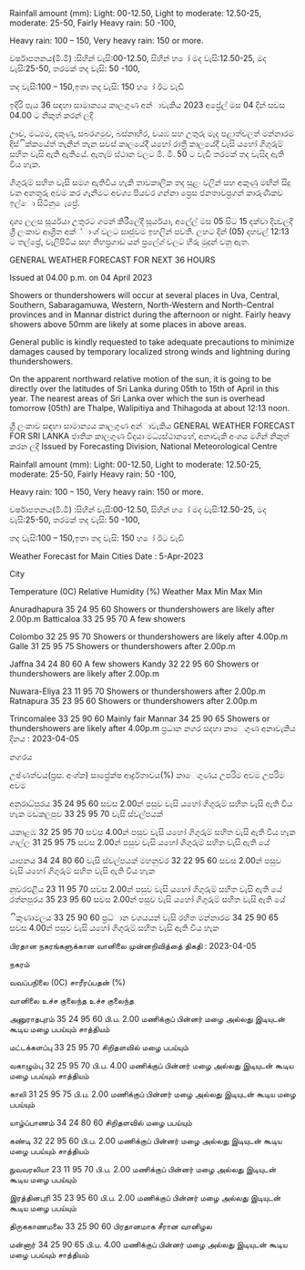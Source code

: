 Rainfall amount (mm): Light: 00-12.50, Light to moderate: 12.50-25, moderate: 25-50, Fairly Heavy rain: 50 -100,

Heavy rain: 100 – 150, Very heavy rain: 150 or more.

වර්ෂාපතනය(මි.මී) :සිහින් වැසි:00-12.50, සිහින් හ ෝ මද වැසි:12.50-25, මද වැසි:25-50, තරමක් තද වැසි: 50 -100,

තද වැසි:100 – 150,ඉතා තද වැසි: 150 හ ෝ ඊට වැඩි

ඉදිරි පැය 36 සඳහා සාමාන්‍යය කාලගුණ අන්‍ාවැකිය 2023 අප්‍රේල් මස 04 දින්‍ සවස 04.00 ට නිකුත් කරන්‍ ලදි

ඌව, මධ්‍යම, දකුණු, සබරගමුව, බස්නාහිර, වයඹ සහ උතුරු මැද පළාත්වලත් මන්නාරම දිස්ික්කයේත් තැනින් තැන සවස් කාලයේදී යහෝ රාත්‍රී කාලයේදී වැසි යහෝ ගිගුරුම් සහිත වැසි ඇති ඇතියේ. ඇතැම් ස්ථාන වලට මි. මී. 50 ට වැඩි තරමක් තද වැසිද ඇති විය හැක.

ගිගුරුම් සහිත වැසි සමග ඇතිවිය හැකි තාවකාලික තද සුළං වලින් සහ අකුණු මඟින් සිදු වන අනතුරු අවම කර ගැනීමට අවශ්‍ය පියවර ගන්නා ප්‍රෙස ජනතාවප්‍රගන් කාරුණිකව ඉල්ො සිටිනු ෙැප්‍රේ.

දෘශ්‍ය ලලස සූර්යයා උතුරට ගමන් කිරීලේදී සූර්යයා, අලේල් මස 05 සිට 15 දක්වා දින්‍වලදී ශ්‍රී ලංකාව ආශ්‍රිත අක්්ාංශ්‍ වලට සෘජුවම ඉහලින් පවතී. ලහට දින්‍ (05) දහවල් 12:13 ට තල්ප්‍රේ, වැලිපිටිය සහ තිහප්‍රගාඩ යන්‍ ප්‍රලේශ්‍ වලට හිරු මුදුන් වනු ඇත.

GENERAL WEATHER FORECAST FOR NEXT 36 HOURS

Issued at 04.00 p.m. on 04 April 2023

Showers or thundershowers will occur at several places in Uva, Central, Southern, Sabaragamuwa, Western, North-Western and North-Central provinces and in Mannar district during the afternoon or night. Fairly heavy showers above 50mm are likely at some places in above areas.

General public is kindly requested to take adequate precautions to minimize damages caused by temporary localized strong winds and lightning during thundershowers.

On the apparent northward relative motion of the sun, it is going to be directly over the latitudes of Sri Lanka during 05th to 15th of April in this year. The nearest areas of Sri Lanka over which the sun is overhead tomorrow (05th) are Thalpe, Walipitiya and Thihagoda at about 12:13 noon.

ශ්‍රී ලංකාව සඳහා සාමාන්‍යය කාලගුණ අන්‍ාවැකිය GENERAL WEATHER FORECAST FOR SRI LANKA ජාතික කාලගුණ විදයා මධ්‍යස්ථානහේ, අනාවැකි අංශය මගින් නිකුත් කරන ලදි Issued by Forecasting Division, National Meteorological Centre

Rainfall amount (mm): Light: 00-12.50, Light to moderate: 12.50-25, moderate: 25-50, Fairly Heavy rain: 50 -100,

Heavy rain: 100 – 150, Very heavy rain: 150 or more.

වර්ෂාපතනය(මි.මී) :සිහින් වැසි:00-12.50, සිහින් හ ෝ මද වැසි:12.50-25, මද වැසි:25-50, තරමක් තද වැසි: 50 -100,

තද වැසි:100 – 150,ඉතා තද වැසි: 150 හ ෝ ඊට වැඩි

Weather Forecast for Main Cities Date : 5-Apr-2023

City

Temperature (0C) Relative Humidity (%) Weather Max Min Max Min

Anuradhapura 35 24 95 60 Showers or thundershowers are likely after 2.00p.m Batticaloa 33 25 95 70 A few showers

Colombo 32 25 95 70 Showers or thundershowers are likely after 4.00p.m Galle 31 25 95 75 Showers or thundershowers after 2.00p.m

Jaffna 34 24 80 60 A few showers Kandy 32 22 95 60 Showers or thundershowers are likely after 2.00p.m

Nuwara-Eliya 23 11 95 70 Showers or thundershowers after 2.00p.m Ratnapura 35 23 95 60 Showers or thundershowers after 2.00p.m

Trincomalee 33 25 90 60 Mainly fair Mannar 34 25 90 65 Showers or thundershowers are likely after 4.00p.m ප්‍රධාන නගර සදහා කාෙගුණ අනාවැකිය දිනය : 2023-04-05

නගරය

උෂ්ණත්වය(ප්‍රස. අංශ්‍ක) සාප්‍රේක්ෂ ආර්ද්‍රතාවය(%) කාෙගුණය උපරිම අවම උපරිම අවම

අනුරාධ්‍පුරය 35 24 95 60 සවස 2.00න් පසුව වැසි යහෝ ගිගුරුම් සහිත වැසි ඇති විය හැක මඩකලපුව 33 25 95 70 වැසි ස්වල්පයක්

යකාළඹ 32 25 95 70 සවස 4.00න් පසුව වැසි යහෝ ගිගුරුම් සහිත වැසි ඇති විය හැක ගාල්ල 31 25 95 75 සවස 2.00න් පසුව වැසි යහෝ ගිගුරුම් සහිත වැසි ඇති යේ

යාපනය 34 24 80 60 වැසි ස්වල්පයක් මහනුවර 32 22 95 60 සවස 2.00න් පසුව වැසි යහෝ ගිගුරුම් සහිත වැසි ඇති විය හැක

නුවරඑළිය 23 11 95 70 සවස 2.00න් පසුව වැසි යහෝ ගිගුරුම් සහිත වැසි ඇති යේ රත්නපුරය 35 23 95 60 සවස 2.00න් පසුව වැසි යහෝ ගිගුරුම් සහිත වැසි ඇති යේ

ිකුණාමලය 33 25 90 60 ප්‍රධ්‍ාන වශයයන් වැසි රහිත මන්නාරම 34 25 90 65 සවස 4.00න් පසුව වැසි යහෝ ගිගුරුම් සහිත වැසි ඇති විය හැක

பிரதான நகரங்களுக்கான வானிலை முன்னறிவித்தை் திகதி : 2023-04-05

நகரம்

வவப்பநிலை (0C) சாரீரப்பதன் (%)

வானிலை உச்ச குலைந்த உச்ச குலைந்த

அனுராதபுரம் 35 24 95 60 பி.ப. 2.00 மணிக்குப் பின்னர் மழை அல்லது இடியுடன் கூடிய மழை பபய்யும் சாத்தியம்

மட்டக்களப்பு 33 25 95 70 சிறிதளவில் மழை பபய்யும்

வகாழும்பு 32 25 95 70 பி.ப. 4.00 மணிக்குப் பின்னர் மழை அல்லது இடியுடன் கூடிய மழை பபய்யும் சாத்தியம்

காலி 31 25 95 75 பி.ப. 2.00 மணிக்குப் பின்னர் மழை அல்லது இடியுடன் கூடிய மழை பபய்யும்

யாழ்ப்பாணம் 34 24 80 60 சிறிதளவில் மழை பபய்யும்

கண்டி 32 22 95 60 பி.ப. 2.00 மணிக்குப் பின்னர் மழை அல்லது இடியுடன் கூடிய மழை பபய்யும் சாத்தியம்

நுவவரலியா 23 11 95 70 பி.ப. 2.00 மணிக்குப் பின்னர் மழை அல்லது இடியுடன் கூடிய மழை பபய்யும்

இரத்தினபுரி 35 23 95 60 பி.ப. 2.00 மணிக்குப் பின்னர் மழை அல்லது இடியுடன் கூடிய மழை பபய்யும்

திருககாணமலை 33 25 90 60 பிரதானமாக சீரான வானிழல

மன்னார் 34 25 90 65 பி.ப. 4.00 மணிக்குப் பின்னர் மழை அல்லது இடியுடன் கூடிய மழை பபய்யும் சாத்தியம்